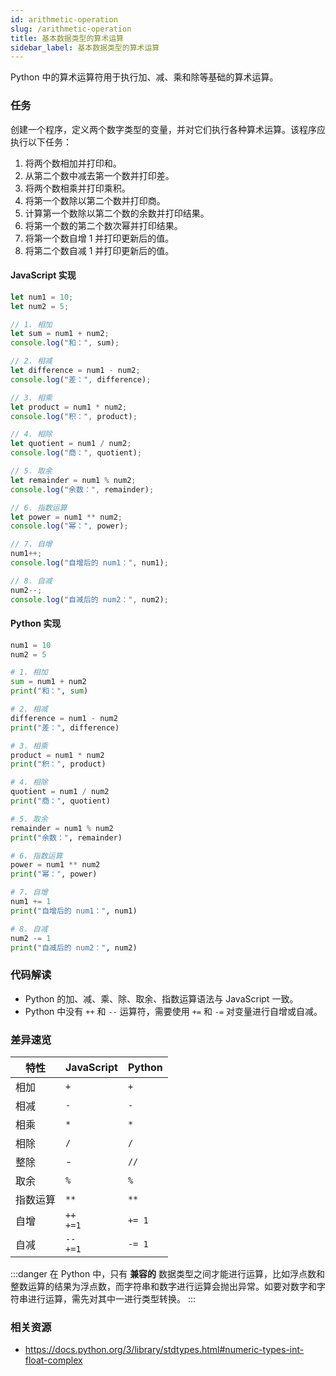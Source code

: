 ```yaml
---
id: arithmetic-operation
slug: /arithmetic-operation
title: 基本数据类型的算术运算
sidebar_label: 基本数据类型的算术运算
---
```


Python 中的算术运算符用于执行加、减、乘和除等基础的算术运算。

### 任务

创建一个程序，定义两个数字类型的变量，并对它们执行各种算术运算。该程序应执行以下任务：

1. 将两个数相加并打印和。
2. 从第二个数中减去第一个数并打印差。
3. 将两个数相乘并打印乘积。
4. 将第一个数除以第二个数并打印商。
5. 计算第一个数除以第二个数的余数并打印结果。
6. 将第一个数的第二个数次幂并打印结果。
7. 将第一个数自增 1 并打印更新后的值。
8. 将第二个数自减 1 并打印更新后的值。

#### JavaScript 实现
```javascript
let num1 = 10;
let num2 = 5;

// 1. 相加
let sum = num1 + num2;
console.log("和：", sum);

// 2. 相减
let difference = num1 - num2;
console.log("差：", difference);

// 3. 相乘
let product = num1 * num2;
console.log("积：", product);

// 4. 相除
let quotient = num1 / num2;
console.log("商：", quotient);

// 5. 取余
let remainder = num1 % num2;
console.log("余数：", remainder);

// 6. 指数运算
let power = num1 ** num2;
console.log("幂：", power);

// 7. 自增
num1++;
console.log("自增后的 num1：", num1);

// 8. 自减
num2--;
console.log("自减后的 num2：", num2);
```

#### Python 实现
```python
num1 = 10
num2 = 5

# 1. 相加
sum = num1 + num2
print("和：", sum)

# 2. 相减
difference = num1 - num2
print("差：", difference)

# 3. 相乘
product = num1 * num2
print("积：", product)

# 4. 相除
quotient = num1 / num2
print("商：", quotient)

# 5. 取余
remainder = num1 % num2
print("余数：", remainder)

# 6. 指数运算
power = num1 ** num2
print("幂：", power)

# 7. 自增
num1 += 1
print("自增后的 num1：", num1)

# 8. 自减
num2 -= 1
print("自减后的 num2：", num2)
```

### 代码解读
- Python 的加、减、乘、除、取余、指数运算语法与 JavaScript 一致。
- Python 中没有 `++` 和 `--` 运算符，需要使用 `+=` 和 `-=` 对变量进行自增或自减。

### 差异速览

| 特性 | JavaScript | Python |
|---------|------------|--------|
| 相加 | `+` | `+` |
| 相减 | `-` | `-` |
| 相乘 | `*` | `*` |
| 相除 | `/` | `/` |
| 整除 | - | `//` |
| 取余 | `%` | `%` |
| 指数运算 | `**` | `**` |
| 自增 | `++` <br /> `+=1` | `+= 1` |
| 自减 | `--` <br/> `+=1` | `-= 1` |

:::danger
在 Python 中，只有 **兼容的** 数据类型之间才能进行运算，比如浮点数和整数运算的结果为浮点数，而字符串和数字进行运算会抛出异常。如要对数字和字符串进行运算，需先对其中一进行类型转换。
:::

### 相关资源

- https://docs.python.org/3/library/stdtypes.html#numeric-types-int-float-complex

